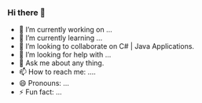 ### Hi there 👋

<!--
**OmarAbdullwahhab/OmarAbdullwahhab** is a ✨ _special_ ✨ repository because its `README.md` (this file) appears on your GitHub profile.

Here are some ideas to get you started:-->

- 🔭 I’m currently working on ...
- 🌱 I’m currently learning ...
- 👯 I’m looking to collaborate on C# | Java Applications. 
- 🤔 I’m looking for help with ...
- 💬 Ask me about any thing.
- 📫 How to reach me: ....
- 😄 Pronouns: ...
- ⚡ Fun fact: ...

